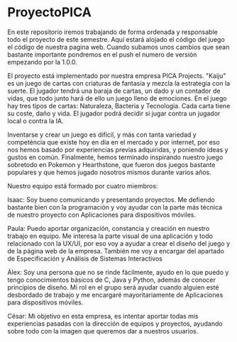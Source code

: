 # ProyectoPICA
En este repositorio iremos trabajando de forma ordenada y responsable todo el proyecto de este semestre. Aquí estará alojado el código del juego el código de nuestra pagina web. Cuando subamos unos cambios que sean bastante importante pondremos en el push el numero de versión empezando por la 1.0.0.

El proyecto está implementado por nuestra empresa PICA Projects. "Kaiju" es un juego de cartas con criaturas de fantasía y mezcla la estrategia con la suerte. El jugador tendrá una baraja de cartas, un dado y un contador de vidas, que todo junto hará de ello un juego lleno de emociones. En el juego hay tres tipos de cartas: Naturaleza, Bacteria y Tecnologia. Cada carta tiene su coste, daño y vida. El jugador podrá decidir si jugar contra un jugador local o contra la IA.

Inventarse y crear un juego es difícil, y más con tanta variedad y competéncia que existe hoy en día en el mercado y por internet, por eso nos hemos basado por experiencias previas adquiridas, y poniendo ideas y gustos en común. Finalmente, hemos terminado inspirando nuestro juego sobretodo en Pokemon y Hearthstone, que fueron dos juegos bastante populares y que hemos jugado nosotros mismos durante varios años.

Nuestro equipo está formado por cuatro miembros:

Isaac: Soy bueno comunicando y presentando proyectos. Me defiendo bastante bien con la programación y voy ayudar con la parte más técnica de nuestro proyecto con Aplicaciones para dispositivos móviles.

Paula: Puedo aportar organización, constancia y creación en nuestro trabajo en equipo. Me interesa la parte visual de una aplicación y todo relacionado con la UX/UI, por eso voy a ayudar a crear el diseño del juego y de la página web de la empresa. También me voy a encargar del apartado de Especificación y Análisis de Sistemas Interactivos

Álex: Soy una persona que no se rinde fácilmente, ayudo en lo que puedo y tengo conocimientos básicos de C, Java y Python, además de conocer principios de diseño. Mi rol en el grupo será ayudar cuando alguien esté desbordado de trabajo y me encargaré mayoritariamente de Aplicaciones para dispositivos móviles.

César: Mi objetivo en esta empresa, es intentar aportar todas mis experiencias pasadas con la dirección de equipos y proyectos, ayudando sobre todo con la imagen que queremos dar a nuestros usuarios.
